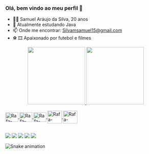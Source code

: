 ### Olá, bem vindo ao meu perfil 👋

- 🙋‍♂️ Samuel Aráujo da Silva, 20 anos
- 🌱 Atualmente estudando Java
- 📫 Onde me encontrar: Silvamsamuel15@gmail.com 
- ⚽ 🎞 Apaixonado por futebol e filmes

<div align="center">
  <a href="https://github.com/SamuelSilva15">
  <img height="180em" src="https://github-readme-stats.vercel.app/api?username=SamuelSilva15&show_icons=true&theme=cobalt&include_all_commits=true&count_private=true"/>
  <img height="180em" src="https://github-readme-stats.vercel.app/api/top-langs/?username=SamuelSilva15&layout=compact&langs_count=7&theme=cobalt"/>
</div>
 <div style="display: inline_block"><br>
  <img align="center" alt="Rafa-HTML" height="30" width="40" src="https://cdn.jsdelivr.net/gh/devicons/devicon/icons/html5/html5-original-wordmark.svg" />
  <img align="center" alt="Rafa-CSS" height="30" width="40" src="https://cdn.jsdelivr.net/gh/devicons/devicon/icons/css3/css3-original-wordmark.svg">
  <img align="center" alt="Rafa-CSS" height="30" width="40" src="https://cdn.jsdelivr.net/gh/devicons/devicon/icons/javascript/javascript-original.svg" />
  <img align="center" alt="Rafa-CSS" height="40" width="45" src="https://cdn.jsdelivr.net/gh/devicons/devicon/icons/java/java-original-wordmark.svg" />
  <img align="center" alt="Rafa-CSS" height="40" width="45"src="https://cdn.jsdelivr.net/gh/devicons/devicon/icons/spring/spring-plain-wordmark.svg" />
</div>
  
 ##
  
<div> 
  <a href="https://www.instagram.com/samuel_w.s_/" target="_blank"><img src="https://img.shields.io/badge/Facebook-1877F2?style=for-the-badge&logo=facebook&logoColor=white"></a>
  <a href="https://www.instagram.com/samuel_w.s_/" target="_blank"><img src="https://img.shields.io/badge/-Instagram-%23E4405F?style=for-the-badge&logo=instagram&logoColor=white" target="_blank"></a>
 <a href=""><img src="https://img.shields.io/badge/Twitter-1DA1F2?style=for-the-badge&logo=twitter&logoColor=white"></a> 
  <a href = "mailto:silvamsamuel15@gmail.com"><img src="https://img.shields.io/badge/-Gmail-%23333?style=for-the-badge&logo=gmail&logoColor=white" target="_blank"></a>
  <a href="https://www.linkedin.com/in/samuel-silva15/" target="_blank"><img src="https://img.shields.io/badge/-LinkedIn-%230077B5?style=for-the-badge&logo=linkedin&logoColor=white" target="_blank"></a> 
 
   ![Snake animation](https://github.com/SamuelSilva15/SamuelSilva15/blob/output/github-contribution-grid-snake.svg)
</div>

